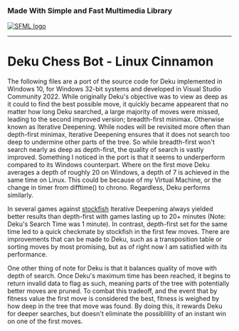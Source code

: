 ### Made With Simple and Fast Multimedia Library
[![SFML logo](https://www.sfml-dev.org/images/logo.png)](https://www.sfml-dev.org)

---

# Deku Chess Bot - Linux Cinnamon


The following files are a port of the source code for Deku implemented in Windows 10, for Windows 32-bit systems and developed in Visual Studio Community 2022. While originally Deku's objective was to view as deep as it could to find the best possible move, it quickly became appearent that no matter how long Deku searched, a large majority of moves were missed, leading to the second improved version; breadth-first minimax. Otherwise known as Iterative Deepening. While nodes will be revisited more often than depth-first minimax, Iterative Deepening ensures that it does not search too deep to undermine other parts of the tree. So while breadth-first won't search nearly as deep as depth-first, the quality of search is vastly improved. Something I noticed in the port is that it seems to underperform compared to its Windows counterpart. Where on the first move Deku averages a depth of roughly 20 on Windows, a depth of 7 is achieved in the same time on Linux. This could be because of my Virtual Machine, or the change in timer from difftime() to chrono. Regardless, Deku performs similarly.

In several games against [stockfish](https://listudy.org/en/play-stockfish) Iterative Deepening always yielded better results than depth-first with games lasting up to 20+ minutes (Note: Deku's Search Time was 1 minute). In contrast, depth-first set for the same time led to a quick checkmate by stockfish in the first few moves. There are improvements that can be made to Deku, such as a transposition table or sorting moves by most promising, but as of right now I am satisfied with its performance.

One other thing of note for Deku is that it balances quality of move with depth of search. Once Deku's maximum time has been reached, it begins to return invalid data to flag as such, meaning parts of the tree with potentially better moves are pruned. To combat this tradeoff, and the event that by fitness value the first move is considered the best, fitness is weighed by how deep in the tree that move was found. By doing this, it rewards Deku for deeper searches, but doesn't eliminate the possiblility of an instant win on one of the first moves.
